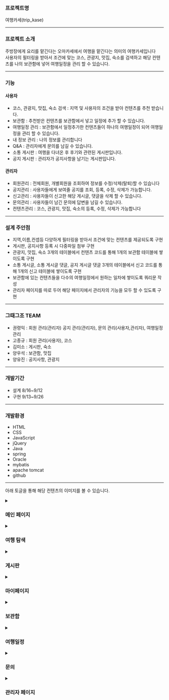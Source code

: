 <h3>프로젝트명</h3>
여행카세(trip_kase)
<hr>

<h3>프로젝트 소개</h3>
주방장에게 요리를 맡긴다는 오마카세에서 여행을 맡긴다는 의미의 여행카세입니다 <br>
사용자의 필터링을 받아서 조건에 맞는 코스, 관광지, 맛집, 숙소를 검색하고 해당 컨텐츠를 나의 보관함에 넣어 여행일정을 관리 할 수 있습니다.
<hr>

<h3>기능</h3>
<h4>사용자</h4>
<ul>
  <li>코스, 관광지, 맛집, 숙소 검색 : 지역 및 사용자의 조건을 받아 컨텐츠를 추천 받습니다.</li>
  <li>보관함 : 추천받은 컨텐츠를 보관함에서 넣고 일정에 추가 할 수 있습니다. </li>
  <li>여행일정 관리 : 보관함에서 일정추가한 컨텐츠들이 하나의 여행일정이 되어 여행일정을 관리 할 수 있습니다.</li>
  <li>내 정보 관리 : 나의 정보를 관리합니다</li>
  <li>Q&A : 관리자에게 문의를 남길 수 있습니다.</li>
  <li>소통 게시판 : 여행을 다녀온 후 후기와 관련된 게시판입니다.</li>
  <li>공지 게시판 : 관리자가 공지사항을 남기는 게시판입니다.</li>
</ul>
<h4>관리자</h4>
<ul>
  <li>회원관리 : 전체회원, 개별회원을 조회하여 정보를 수정/삭제(탈퇴)할 수 있습니다</li>
  <li>공지관리 : 사용자들에게 보여줄 공지를 조회, 등록, 수정, 삭제가 가능합니다.</li>
  <li>신고관리 : 사용자들이 신고한 해당 게시글, 댓글을 삭제 할 수 있습니다.</li> 
  <li>문의관리 : 사용자들이 남긴 문의에 답변을 남길 수 있습니다.</li>
  <li>컨텐츠관리 : 코스, 관광지, 맛집, 숙소의 등록, 수정, 삭제가 가능합니다</li>
</ul>
<hr>

<h3>설계 주안점</h3>
<ul>
  <li>지역,이름,컨셉등 다양하게 필터링을 받아서 조건에 맞는 컨텐츠를 제공되도록 구현</li>
  <li>게시판, 공지사항 등록 시 다중파일 첨부 구현</li>
  <li>관광지, 맛집, 숙소 3개의 테이블에서 컨텐츠 코드를 통해 1개의 보관함 테이블에 쌓이도록 구현</li>
  <li>소통 게시글, 소통 게시글 댓글, 공지 게시글 댓글 3개의 테이블에서 신고 코드를 통해 1개의 신고 테이블에 쌓이도록 구현</li>
  <li>보관함에 있는 컨텐츠들을 다수의 여행일정에서 원하는 일차에 쌓이도록 쿼리문 작성</li>
  <li>관리자 페이지를 따로 두어 해당 페이지에서 관리자의 기능을 모두 할 수 있도록 구현</li>
</ul>
<hr>

<h3>그때그조 TEAM</h3>
<ul>
  <li>권령익 : 회원 관리(관리자) 공지 관리(관리자), 문의 관리(사용자,관리자), 여행일정 관리</li>
  <li>고종규 : 회원 관리(사용자), 코스 </li>
  <li>김미소 : 게시판, 숙소</li>
  <li>양우석 : 보관함, 맛집</li>
  <li>양유진 : 공지사항, 관광지</li>
</ul>
<hr>

<h3>개발기간</h3>
<ul>
  <li>설계 8/16~9/12</li>
  <li>구현 9/13~9/26</li>
</ul>
<hr>

<h3>개발환경</h3>
<ul>
  <li>HTML</li>
  <li>CSS</li>
  <li>JavaScript</li>
  <li>jQuery</li>
  <li>Java</li>
  <li>spring</li>
  <li>Oracle</li>
  <li>mybatis</li>
  <li>apache tomcat</li>
  <li>github</li>
</ul>
<hr>

아래 토글을 통해 해당 컨텐츠의 이미지를 볼 수 있습니다.
<details>
<summary><h3>메인 페이지</h3></summary>
<div markdown="1">
<img src="https://user-images.githubusercontent.com/97438483/202740395-e683d896-eb69-4226-99fd-367a4c16c082.PNG">
</div>
</details>

<details>
<summary><h3>여행 탐색</h3></summary>
<div markdown="1">
<h4>코스</h4>
<img src="https://user-images.githubusercontent.com/97438483/202741321-63ed6ebe-c3cd-49c9-82a9-325bffc27793.JPG">
<h4>관광지</h4>
<img src="https://user-images.githubusercontent.com/97438483/202741324-39f4d694-8cc6-4f66-9076-d8306513ca00.JPG">
<h4>맛집</h4>
<img src="https://user-images.githubusercontent.com/97438483/202741329-ab4bbd32-f354-4b75-96ee-8c7510231bd8.JPG">
<h4>숙소</h4>
<img src="https://user-images.githubusercontent.com/97438483/202741334-3f6396b2-7a73-4d7c-b916-8de8278dad46.JPG">
</div>
</details>

<details>
<summary><h3>게시판</h3></summary>
<div markdown="1">
<img src="https://user-images.githubusercontent.com/97438483/194475419-14d7a1fc-48b6-48eb-8e36-3e9a7f1b49f4.JPG">
<img src="https://user-images.githubusercontent.com/97438483/194475425-bfd81b4b-ec06-4a2c-9269-455122579833.JPG">
</div>
</details>


<details>
<summary><h3>마이페이지</h3></summary>
<div markdown="1">
<img src="https://user-images.githubusercontent.com/97438483/194475345-7b6626a0-343c-48df-a73e-d466202ba863.JPG">
<img src="https://user-images.githubusercontent.com/97438483/194475348-d6713810-415f-48a9-8220-e3f7bc1961c0.JPG">
</div>
</details>


<details>
<summary><h3>보관함</h3></summary>
<div markdown="1">
<img src="https://user-images.githubusercontent.com/97438483/202742659-163d8d55-5a1e-4130-976b-01513f9418e5.PNG">
</div>
</details>


<details>
<summary><h3>여행일정</h3></summary>
<div markdown="1">
<img src="https://user-images.githubusercontent.com/97438483/202742670-889107b4-8254-4ef9-b81c-fca0ff24ffa2.PNG">
<img src="https://user-images.githubusercontent.com/97438483/202742696-2dd4918a-6a82-4a1c-b57b-9e93a43222ec.PNG">
<img src="https://user-images.githubusercontent.com/97438483/202742709-936e3c77-4bb3-42d3-b549-541cb9c363d9.JPG">

</div>
</details>

<details>
<summary><h3>문의</h3></summary>
<div markdown="1">
<img src="https://user-images.githubusercontent.com/97438483/202745060-482ec491-05ec-4d7b-94e3-4797952cbad8.JPG">
</div>
</details>

<details>
<summary><h3>관리자 페이지</h3></summary>
<div markdown="1">
<img src="https://user-images.githubusercontent.com/97438483/202744045-4e6a1572-d79d-4863-8b8b-ea3ee7e0d695.PNG">
<img src="https://user-images.githubusercontent.com/97438483/202744034-07dc284f-79db-4a18-ae28-4ee5ad7c68df.PNG">
<img src="https://user-images.githubusercontent.com/97438483/202744131-69147314-194d-4a13-8060-807cb1ace152.PNG">
<img src="https://user-images.githubusercontent.com/97438483/202744149-bdab76ea-30c5-4cbb-8db2-04458517ca4a.PNG">
<img src="https://user-images.githubusercontent.com/97438483/202744168-d8f28de7-852c-4ec8-9afd-ce0ece77c49a.PNG">
<img src="https://user-images.githubusercontent.com/97438483/202744177-926939a6-98aa-4a85-be42-6569583efdb4.PNG">
</div>
</details>


